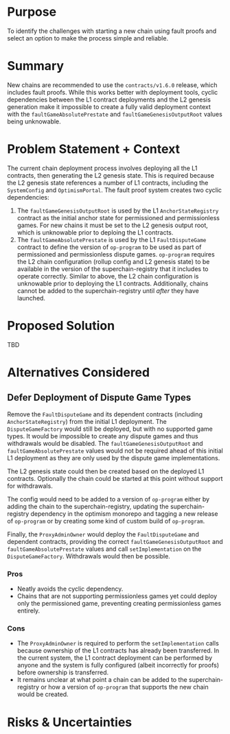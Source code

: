# Purpose

To identify the challenges with starting a new chain using fault proofs and select an option to make the process simple
and reliable.

# Summary

New chains are recommended to use the `contracts/v1.6.0` release, which includes fault proofs. While this works better
with deployment tools, cyclic dependencies between the L1 contract deployments and the L2 genesis generation make it
impossible to create a fully valid deployment context with the `faultGameAbsolutePrestate` and
`faultGameGenesisOutputRoot` values being unknowable.

# Problem Statement + Context

The current chain deployment process involves deploying all the L1 contracts, then generating the L2 genesis state.
This is required because the L2 genesis state references a number of L1 contracts, including the `SystemConfig` and
`OptimismPortal`. The fault proof system creates two cyclic dependencies:

1. The `faultGameGenesisOutputRoot` is used by the L1 `AnchorStateRegistry` contract as the initial anchor state for
   permissioned and permissionless games. For new chains it must be set to the L2 genesis output root, which is
   unknowable prior to deploing the L1 contracts.
2. The `faultGameAbsolutePrestate` is used by the L1 `FaultDisputeGame` contract to define the version of `op-program`
   to be used as part of permissioned and permissionless dispute games. `op-program` requires the L2 chain
   configuration (rollup config and L2 genesis state) to be available in the version of the superchain-registry that it
   includes to operate correctly. Similar to above, the L2 chain configuration is unknowable prior to deploying the L1
   contracts. Additionally, chains cannot be added to the superchain-registry until _after_ they have launched.

# Proposed Solution

TBD

# Alternatives Considered

## Defer Deployment of Dispute Game Types

Remove the `FaultDisputeGame` and its dependent contracts (including `AnchorStateRegistry`) from the initial L1
deployment. The `DisputeGameFactory` would still be deployed, but with no supported game types. It would be impossible
to create any dispute games and thus withdrawals would be disabled. The `faultGameGenesisOutputRoot` and
`faultGameAbsolutePrestate` values would not be required ahead of this initial L1 deployment as they are only used by
the dispute game implementations.

The L2 genesis state could then be created based on the deployed L1 contracts. Optionally the chain could be started at
this point without support for withdrawals.

The config would need to be added to a version of `op-program` either by adding the chain to the superchain-registry,
updating the superchain-registry dependency in the optimism monorepo and tagging a new release of `op-program` or by
creating some kind of custom build of `op-program`.

Finally, the `ProxyAdminOwner` would deploy the `FaultDisputeGame` and dependent contracts, providing the correct
`faultGameGenesisOutputRoot` and `faultGameAbsolutePrestate` values and call `setImplementation` on the
`DisputeGameFactory`. Withdrawals would then be possible.

### Pros

* Neatly avoids the cyclic dependency.
* Chains that are not supporting permissionless games yet could deploy only the permissioned game, preventing creating
  permissionless games entirely.

### Cons

* The `ProxyAdminOwner` is required to perform the `setImplementation` calls because ownership of the L1 contracts has
  already been transferred. In the current system, the L1 contract deployment can be performed by anyone and the system
  is fully configured (albeit incorrectly for proofs) before ownership is transferred.
* It remains unclear at what point a chain can be added to the superchain-registry or how a version of `op-program` that
  supports the new chain would be created.

# Risks & Uncertainties

<!-- An overview of what could go wrong.
Also any open questions that need more work to resolve. -->
